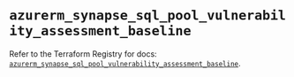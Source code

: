 # `azurerm_synapse_sql_pool_vulnerability_assessment_baseline`

Refer to the Terraform Registry for docs: [`azurerm_synapse_sql_pool_vulnerability_assessment_baseline`](https://registry.terraform.io/providers/hashicorp/azurerm/3.91.0/docs/resources/synapse_sql_pool_vulnerability_assessment_baseline).
